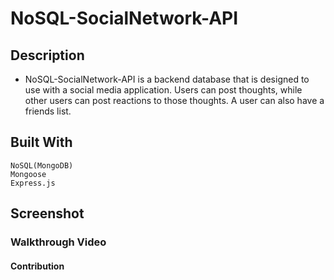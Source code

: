 # NoSQL-SocialNetwork-API
## Description

  - NoSQL-SocialNetwork-API is a backend database that is designed to use with a social media application. Users can post thoughts, while other users can post reactions to those thoughts. A user can also have a friends list.

## Built With

    NoSQL(MongoDB)
    Mongoose
    Express.js

## Screenshot

    

### Walkthrough Video

   

#### Contribution
